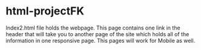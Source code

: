 # html-projectFK

Index2.html file holds the webpage. 
This page contains one link in the header that will take you to another page of the site which holds all of the information in one responsive page. 
This pages will work for Mobile as well. 

